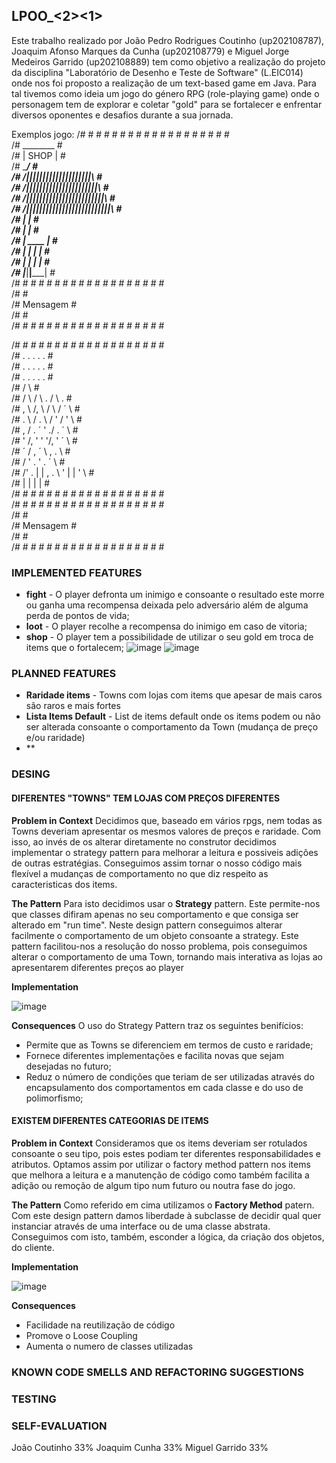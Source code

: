 ## LPOO_<2><1>
Este trabalho realizado por João Pedro Rodrigues Coutinho (up202108787), Joaquim Afonso Marques da Cunha (up202108779) e Miguel Jorge Medeiros Garrido (up202108889) tem como objetivo a realização do projeto da disciplina "Laboratório de Desenho e Teste de Software" (L.EIC014) onde nos foi proposto a realização de um text-based game em Java. 
Para tal tivemos como ideia um jogo do género RPG (role-playing game) onde o personagem tem de explorar e coletar "gold" para se fortalecer e enfrentar diversos oponentes e desafios durante a sua jornada.

Exemplos jogo:
/# # # # # # # # # # # # # # # # # # #  
/#              ________             #  
/#             |  SHOP  |            #  
/#             \________/            #  
/#       /||||||||||||||||||||\      #  
/#      /||||||||||||||||||||||\     #  
/#     /||||||||||||||||||||||||\    #  
/#    /||||||||||||||||||||||||||\   #  
/#       |                    |      #  
/#       |                    |      #  
/#       |        ____        |      #  
/#       |       |    |       |      #  
/#       |       |    |       |      #  
/#       |_______|____|_______|      #  
/# # # # # # # # # # # # # # # # # # #  
/#                                   #  
/#              Mensagem             #  
/#                                   #  
/# # # # # # # # # # # # # # # # # # #  
  
/# # # # # # # # # # # # # # # # # # #  
/#     .      .    .   .       .     #  
/#       .       .      .   .   .    #  
/#      .     .      .        .    . #  
/#                      / \          #  
/# / \     / \  .      /   \   .     #  
/# ,  \   /,  \   / \ /  ´  \        #  
/#  .  \ /  .  \ / ' /   '   \       #  
/# ,    / .   ´ \' ./  .    ´ \      #  
/#   ' /,  '   ' \'/,   '   ´  \     #  
/#  ´ /   ,   ´   \    ,    .   \    #  
/#   / '       .   \'  .     ´   \   #  
/#  /' .   | | ,  . \ ' | |   '   \  #  
/#         | |          | |          #  
/# # # # # # # # # # # # # # # # # # #  
/# # # # # # # # # # # # # # # # # # #  
/#                                   #  
/#              Mensagem             #  
/#                                   #     
/# # # # # # # # # # # # # # # # # # #  


### IMPLEMENTED FEATURES
- **fight** - O player defronta um inimigo e consoante o resultado este morre ou ganha uma recompensa deixada pelo adversário além de alguma perda de pontos de vida;  
- **loot** - O player recolhe a recompensa do inimigo em caso de vitoria;  
- **shop** - O player tem a possibilidade de utilizar o seu gold em troca de items que o fortalecem;
![image](https://user-images.githubusercontent.com/93836408/204077928-7887bc97-78c4-42b4-8bb4-1fe1a1caa3af.png)
![image](https://user-images.githubusercontent.com/93836408/204077965-3bb9b8c3-7237-4ef7-94a9-fdb84766a57a.png)


### PLANNED FEATURES
- **Raridade items** - Towns com lojas com items que apesar de mais caros são raros e mais fortes
- **Lista Items Default** - List de items default onde os items podem ou não ser alterada consoante o comportamento da Town (mudança de preço e/ou raridade)
- **


### DESING
#### DIFERENTES "TOWNS" TEM LOJAS COM PREÇOS DIFERENTES
**Problem in Context**
Decidimos que, baseado em vários rpgs, nem todas as Towns deveriam apresentar os mesmos valores de preços e raridade. Com isso, ao invés de os alterar diretamente no construtor decidimos implementar o strategy pattern para melhorar a leitura e possiveis adições de outras estratégias. Conseguimos assim tornar o nosso código mais flexível a mudanças de comportamento no que diz respeito as caracteristicas dos items. 

**The Pattern**
Para isto decidimos usar o **Strategy** pattern. Este permite-nos que classes difiram apenas no seu comportamento e que consiga ser alterado em "run time". Neste design pattern conseguimos alterar facilmente o comportamento de um objeto consoante a strategy. Este pattern facilitou-nos a resolução do nosso problema, pois conseguimos alterar o comportamento de uma Town, tornando mais interativa as lojas ao apresentarem diferentes preços ao player

**Implementation**

![image](https://user-images.githubusercontent.com/93836408/204079847-0df94821-a0a9-4f4b-993a-562486438b83.png)

**Consequences**
O uso do Strategy Pattern traz os seguintes benifícios:
- Permite que as Towns se diferenciem em termos de custo e raridade;
- Fornece diferentes implementações e facilita novas que sejam desejadas no futuro;
- Reduz o número de condições que teriam de ser utilizadas através do encapsulamento dos comportamentos em cada classe e do uso de polimorfismo;


#### EXISTEM DIFERENTES CATEGORIAS DE ITEMS
**Problem in Context**
Consideramos que os items deveriam ser rotulados consoante o seu tipo, pois estes podiam ter diferentes responsabilidades e atributos. Optamos assim por utilizar o factory method pattern nos items que melhora a leitura e a manutenção de código como também facilita a adição ou remoção de algum tipo num futuro ou noutra fase do jogo.

**The Pattern**
Como referido em cima utilizamos o **Factory Method** patern. Com este design pattern damos liberdade à subclasse de decidir qual quer instanciar através de uma interface ou de uma classe abstrata. Conseguimos com isto, também, esconder a lógica, da criação dos objetos, do cliente.

**Implementation**

![image](https://user-images.githubusercontent.com/93836408/204081445-4f4a9e5e-ef5d-4a82-a377-ab9f3e656b69.png)

**Consequences**
- Facilidade na reutilização de código
- Promove o Loose Coupling
- Aumenta o numero de classes utilizadas


### KNOWN CODE SMELLS AND REFACTORING SUGGESTIONS


### TESTING



### SELF-EVALUATION
João Coutinho 33%
Joaquim Cunha 33%
Miguel Garrido 33%


